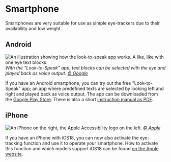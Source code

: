 # Smartphone

Smartphones are very suitable for use as simple eye-trackers due to their availability and low weight.

## Android

![](/smartphone-look-to-speak.jpg "An illustration showing how the look-to-speak app works. A like, like with one eye text blocks")
_With the “Look-to-Speak" app, text blocks can be selected with the eye and played back as voice output. [© Google](https://lh3.googleusercontent.com/OhaTD2FcdRkk7Qq741qVD-VWC4OIz11o-2IChz3hASsrrRNIpVpbUBFiMHLGrGAVcoEMccTEGnqbYS1_aInZLeemtZI)_

If you have an Android smartphone, you can try out the free "Look-to-Speak" app; an app where predefined texts are selected by looking left and right and played back as voice output.
The app can be downloaded from the [Google Play Store](https://play.google.com/store/apps/details?id=com.androidexperiments.looktospeak).
There is also a short [instruction manual as PDF](https://storage.googleapis.com/experiments-uploads/LTS_GUIDE.pdf).

## iPhone

![](/smartphone-ios18-accessibility.jpg "An iPhone on the right, the Apple Accessibility logo on the left.")
_[© Apple](https://developer.apple.com/)_

If you have an iPhone with iOS18, you can now also activate the eye-tracking function and use it to operate your smartphone.
How to activate this function and which models support iOS18 can be found [on the Apple website](https://support.apple.com/guide/iphone/control-iphone-with-the-movement-of-your-eyes-iph66057d0f6/ios).
